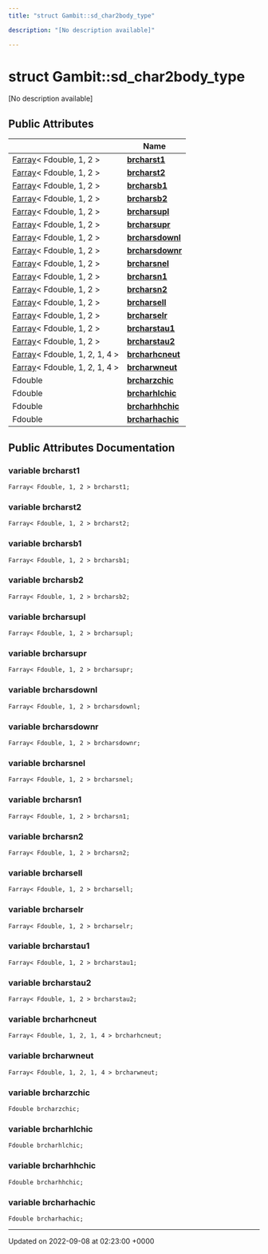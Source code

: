 ```yaml
---
title: "struct Gambit::sd_char2body_type"

description: "[No description available]"

---
```


# struct Gambit::sd_char2body_type



[No description available]

## Public Attributes

|                | Name           |
| -------------- | -------------- |
| [Farray](/documentation/code/classes/classgambit_1_1farray/)< Fdouble, 1, 2 > | **[brcharst1](/documentation/code/classes/structgambit_1_1sd__char2body__type/#variable-brcharst1)**  |
| [Farray](/documentation/code/classes/classgambit_1_1farray/)< Fdouble, 1, 2 > | **[brcharst2](/documentation/code/classes/structgambit_1_1sd__char2body__type/#variable-brcharst2)**  |
| [Farray](/documentation/code/classes/classgambit_1_1farray/)< Fdouble, 1, 2 > | **[brcharsb1](/documentation/code/classes/structgambit_1_1sd__char2body__type/#variable-brcharsb1)**  |
| [Farray](/documentation/code/classes/classgambit_1_1farray/)< Fdouble, 1, 2 > | **[brcharsb2](/documentation/code/classes/structgambit_1_1sd__char2body__type/#variable-brcharsb2)**  |
| [Farray](/documentation/code/classes/classgambit_1_1farray/)< Fdouble, 1, 2 > | **[brcharsupl](/documentation/code/classes/structgambit_1_1sd__char2body__type/#variable-brcharsupl)**  |
| [Farray](/documentation/code/classes/classgambit_1_1farray/)< Fdouble, 1, 2 > | **[brcharsupr](/documentation/code/classes/structgambit_1_1sd__char2body__type/#variable-brcharsupr)**  |
| [Farray](/documentation/code/classes/classgambit_1_1farray/)< Fdouble, 1, 2 > | **[brcharsdownl](/documentation/code/classes/structgambit_1_1sd__char2body__type/#variable-brcharsdownl)**  |
| [Farray](/documentation/code/classes/classgambit_1_1farray/)< Fdouble, 1, 2 > | **[brcharsdownr](/documentation/code/classes/structgambit_1_1sd__char2body__type/#variable-brcharsdownr)**  |
| [Farray](/documentation/code/classes/classgambit_1_1farray/)< Fdouble, 1, 2 > | **[brcharsnel](/documentation/code/classes/structgambit_1_1sd__char2body__type/#variable-brcharsnel)**  |
| [Farray](/documentation/code/classes/classgambit_1_1farray/)< Fdouble, 1, 2 > | **[brcharsn1](/documentation/code/classes/structgambit_1_1sd__char2body__type/#variable-brcharsn1)**  |
| [Farray](/documentation/code/classes/classgambit_1_1farray/)< Fdouble, 1, 2 > | **[brcharsn2](/documentation/code/classes/structgambit_1_1sd__char2body__type/#variable-brcharsn2)**  |
| [Farray](/documentation/code/classes/classgambit_1_1farray/)< Fdouble, 1, 2 > | **[brcharsell](/documentation/code/classes/structgambit_1_1sd__char2body__type/#variable-brcharsell)**  |
| [Farray](/documentation/code/classes/classgambit_1_1farray/)< Fdouble, 1, 2 > | **[brcharselr](/documentation/code/classes/structgambit_1_1sd__char2body__type/#variable-brcharselr)**  |
| [Farray](/documentation/code/classes/classgambit_1_1farray/)< Fdouble, 1, 2 > | **[brcharstau1](/documentation/code/classes/structgambit_1_1sd__char2body__type/#variable-brcharstau1)**  |
| [Farray](/documentation/code/classes/classgambit_1_1farray/)< Fdouble, 1, 2 > | **[brcharstau2](/documentation/code/classes/structgambit_1_1sd__char2body__type/#variable-brcharstau2)**  |
| [Farray](/documentation/code/classes/classgambit_1_1farray/)< Fdouble, 1, 2, 1, 4 > | **[brcharhcneut](/documentation/code/classes/structgambit_1_1sd__char2body__type/#variable-brcharhcneut)**  |
| [Farray](/documentation/code/classes/classgambit_1_1farray/)< Fdouble, 1, 2, 1, 4 > | **[brcharwneut](/documentation/code/classes/structgambit_1_1sd__char2body__type/#variable-brcharwneut)**  |
| Fdouble | **[brcharzchic](/documentation/code/classes/structgambit_1_1sd__char2body__type/#variable-brcharzchic)**  |
| Fdouble | **[brcharhlchic](/documentation/code/classes/structgambit_1_1sd__char2body__type/#variable-brcharhlchic)**  |
| Fdouble | **[brcharhhchic](/documentation/code/classes/structgambit_1_1sd__char2body__type/#variable-brcharhhchic)**  |
| Fdouble | **[brcharhachic](/documentation/code/classes/structgambit_1_1sd__char2body__type/#variable-brcharhachic)**  |

## Public Attributes Documentation

### variable brcharst1

```
Farray< Fdouble, 1, 2 > brcharst1;
```


### variable brcharst2

```
Farray< Fdouble, 1, 2 > brcharst2;
```


### variable brcharsb1

```
Farray< Fdouble, 1, 2 > brcharsb1;
```


### variable brcharsb2

```
Farray< Fdouble, 1, 2 > brcharsb2;
```


### variable brcharsupl

```
Farray< Fdouble, 1, 2 > brcharsupl;
```


### variable brcharsupr

```
Farray< Fdouble, 1, 2 > brcharsupr;
```


### variable brcharsdownl

```
Farray< Fdouble, 1, 2 > brcharsdownl;
```


### variable brcharsdownr

```
Farray< Fdouble, 1, 2 > brcharsdownr;
```


### variable brcharsnel

```
Farray< Fdouble, 1, 2 > brcharsnel;
```


### variable brcharsn1

```
Farray< Fdouble, 1, 2 > brcharsn1;
```


### variable brcharsn2

```
Farray< Fdouble, 1, 2 > brcharsn2;
```


### variable brcharsell

```
Farray< Fdouble, 1, 2 > brcharsell;
```


### variable brcharselr

```
Farray< Fdouble, 1, 2 > brcharselr;
```


### variable brcharstau1

```
Farray< Fdouble, 1, 2 > brcharstau1;
```


### variable brcharstau2

```
Farray< Fdouble, 1, 2 > brcharstau2;
```


### variable brcharhcneut

```
Farray< Fdouble, 1, 2, 1, 4 > brcharhcneut;
```


### variable brcharwneut

```
Farray< Fdouble, 1, 2, 1, 4 > brcharwneut;
```


### variable brcharzchic

```
Fdouble brcharzchic;
```


### variable brcharhlchic

```
Fdouble brcharhlchic;
```


### variable brcharhhchic

```
Fdouble brcharhhchic;
```


### variable brcharhachic

```
Fdouble brcharhachic;
```


-------------------------------

Updated on 2022-09-08 at 02:23:00 +0000